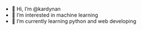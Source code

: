 - 👋 Hi, I’m @kardynan
- 👀 I’m interested in machine learning
- 🌱 I’m currently learning python and web developing

<!---
kardynanfti23um/kardynanfti23um is a ✨ special ✨ repository because its `README.md` (this file) appears on your GitHub profile.
You can click the Preview link to take a look at your changes.
--->
